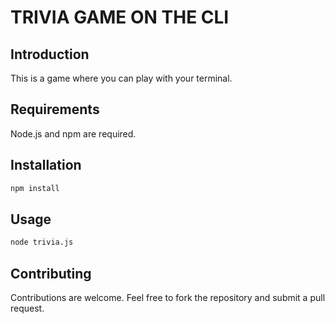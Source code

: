 # TRIVIA GAME ON THE CLI

## Introduction

This is a game where you can play with your terminal.

## Requirements

Node.js and npm are required.

## Installation

```bash
npm install
```

## Usage

```bash
node trivia.js
```

## Contributing

Contributions are welcome. Feel free to fork the repository and submit a pull request.

